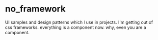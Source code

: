 # no_framework
UI samples and design patterns which I use in projects. I'm getting out of css frameworks. everything is a component now. why, even you are a component.
